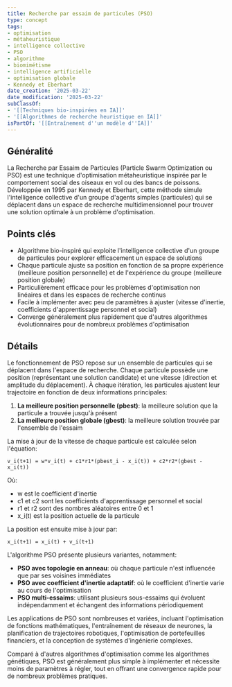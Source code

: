 ```yaml
---
title: Recherche par essaim de particules (PSO)
type: concept
tags:
- optimisation
- métaheuristique
- intelligence collective
- PSO
- algorithme
- biomimétisme
- intelligence artificielle
- optimisation globale
- Kennedy et Eberhart
date_creation: '2025-03-22'
date_modification: '2025-03-22'
subClassOf:
- '[[Techniques bio-inspirées en IA]]'
- '[[Algorithmes de recherche heuristique en IA]]'
isPartOf: '[[Entraînement d''un modèle d''IA]]'
---
```

## Généralité

La Recherche par Essaim de Particules (Particle Swarm Optimization ou PSO) est une technique d'optimisation métaheuristique inspirée par le comportement social des oiseaux en vol ou des bancs de poissons. Développée en 1995 par Kennedy et Eberhart, cette méthode simule l'intelligence collective d'un groupe d'agents simples (particules) qui se déplacent dans un espace de recherche multidimensionnel pour trouver une solution optimale à un problème d'optimisation.

## Points clés

- Algorithme bio-inspiré qui exploite l'intelligence collective d'un groupe de particules pour explorer efficacement un espace de solutions
- Chaque particule ajuste sa position en fonction de sa propre expérience (meilleure position personnelle) et de l'expérience du groupe (meilleure position globale)
- Particulièrement efficace pour les problèmes d'optimisation non linéaires et dans les espaces de recherche continus
- Facile à implémenter avec peu de paramètres à ajuster (vitesse d'inertie, coefficients d'apprentissage personnel et social)
- Converge généralement plus rapidement que d'autres algorithmes évolutionnaires pour de nombreux problèmes d'optimisation

## Détails

Le fonctionnement de PSO repose sur un ensemble de particules qui se déplacent dans l'espace de recherche. Chaque particule possède une position (représentant une solution candidate) et une vitesse (direction et amplitude du déplacement). À chaque itération, les particules ajustent leur trajectoire en fonction de deux informations principales:

1. **La meilleure position personnelle (pbest)**: la meilleure solution que la particule a trouvée jusqu'à présent
2. **La meilleure position globale (gbest)**: la meilleure solution trouvée par l'ensemble de l'essaim

La mise à jour de la vitesse de chaque particule est calculée selon l'équation:

```
v_i(t+1) = w*v_i(t) + c1*r1*(pbest_i - x_i(t)) + c2*r2*(gbest - x_i(t))
```

Où:
- w est le coefficient d'inertie
- c1 et c2 sont les coefficients d'apprentissage personnel et social
- r1 et r2 sont des nombres aléatoires entre 0 et 1
- x_i(t) est la position actuelle de la particule

La position est ensuite mise à jour par:

```
x_i(t+1) = x_i(t) + v_i(t+1)
```

L'algorithme PSO présente plusieurs variantes, notamment:

- **PSO avec topologie en anneau**: où chaque particule n'est influencée que par ses voisines immédiates
- **PSO avec coefficient d'inertie adaptatif**: où le coefficient d'inertie varie au cours de l'optimisation
- **PSO multi-essaims**: utilisant plusieurs sous-essaims qui évoluent indépendamment et échangent des informations périodiquement

Les applications de PSO sont nombreuses et variées, incluant l'optimisation de fonctions mathématiques, l'entraînement de réseaux de neurones, la planification de trajectoires robotiques, l'optimisation de portefeuilles financiers, et la conception de systèmes d'ingénierie complexes.

Comparé à d'autres algorithmes d'optimisation comme les algorithmes génétiques, PSO est généralement plus simple à implémenter et nécessite moins de paramètres à régler, tout en offrant une convergence rapide pour de nombreux problèmes pratiques.